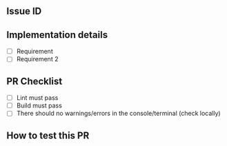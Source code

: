 ## Issue ID

## Implementation details
- [ ] Requirement
- [ ] Requirement 2

## PR Checklist      
- [ ] Lint must pass
- [ ] Build must pass
- [ ] There should no warnings/errors in the console/terminal (check locally)

## How to test this PR


